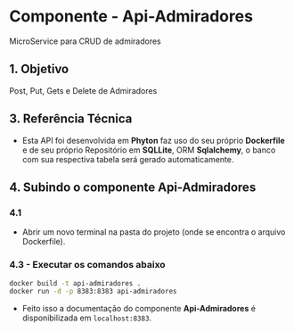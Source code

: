 # Componente - Api-Admiradores
 MicroService para CRUD de admiradores

## 1. Objetivo
Post, Put, Gets e Delete de Admiradores

## 3. Referência Técnica
- Esta API foi desenvolvida em **Phyton** faz uso do seu próprio **Dockerfile** e de seu próprio Repositório em **SQLLite**, ORM **Sqlalchemy**, o banco com sua respectiva tabela será gerado automaticamente.

## 4. Subindo o componente Api-Admiradores
### 4.1
- Abrir um novo terminal na pasta do projeto (onde se encontra o arquivo Dockerfile).
### 4.3 - Executar os comandos abaixo
   ```sh
   docker build -t api-admiradores .
   docker run -d -p 8383:8383 api-admiradores
   ```
- Feito isso a documentação do componente **Api-Admiradores** é disponibilizada em `localhost:8383`.
